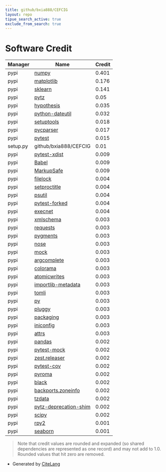 ```yaml
---
title: github/bxia888/CEFCIG
layout: repo
tipue_search_active: true
exclude_from_search: true
---
```

# Software Credit

|Manager|Name|Credit|
|-------|----|------|
|pypi|[numpy](https://www.numpy.org)|0.401|
|pypi|[matplotlib](https://matplotlib.org)|0.176|
|pypi|[sklearn](https://pypi.python.org/pypi/scikit-learn/)|0.141|
|pypi|[pytz](http://pythonhosted.org/pytz)|0.05|
|pypi|[hypothesis](https://hypothesis.works)|0.035|
|pypi|[python-dateutil](https://github.com/dateutil/dateutil)|0.032|
|pypi|[setuptools](https://github.com/pypa/setuptools)|0.018|
|pypi|[pycparser](https://pypi.org/project/pycparser)|0.017|
|pypi|[pytest](https://docs.pytest.org/en/latest/)|0.015|
|setup.py|github/bxia888/CEFCIG|0.01|
|pypi|[pytest-xdist](https://github.com/pytest-dev/pytest-xdist)|0.009|
|pypi|[Babel](https://pypi.org/project/Babel)|0.009|
|pypi|[MarkupSafe](https://pypi.org/project/MarkupSafe)|0.009|
|pypi|[filelock](https://github.com/tox-dev/py-filelock)|0.004|
|pypi|[setproctitle](https://pypi.org/project/setproctitle)|0.004|
|pypi|[psutil](https://pypi.org/project/psutil)|0.004|
|pypi|[pytest-forked](https://pypi.org/project/pytest-forked)|0.004|
|pypi|[execnet](https://pypi.org/project/execnet)|0.004|
|pypi|[xmlschema](https://pypi.org/project/xmlschema)|0.003|
|pypi|[requests](https://pypi.org/project/requests)|0.003|
|pypi|[pygments](https://pypi.org/project/pygments)|0.003|
|pypi|[nose](https://pypi.org/project/nose)|0.003|
|pypi|[mock](https://pypi.org/project/mock)|0.003|
|pypi|[argcomplete](https://pypi.org/project/argcomplete)|0.003|
|pypi|[colorama](https://pypi.org/project/colorama)|0.003|
|pypi|[atomicwrites](https://pypi.org/project/atomicwrites)|0.003|
|pypi|[importlib-metadata](https://pypi.org/project/importlib-metadata)|0.003|
|pypi|[tomli](https://pypi.org/project/tomli)|0.003|
|pypi|[py](https://pypi.org/project/py)|0.003|
|pypi|[pluggy](https://pypi.org/project/pluggy)|0.003|
|pypi|[packaging](https://pypi.org/project/packaging)|0.003|
|pypi|[iniconfig](https://pypi.org/project/iniconfig)|0.003|
|pypi|[attrs](https://pypi.org/project/attrs)|0.003|
|pypi|[pandas](https://pandas.pydata.org)|0.002|
|pypi|[pytest-mock](https://pypi.org/project/pytest-mock)|0.002|
|pypi|[zest.releaser](https://pypi.org/project/zest.releaser)|0.002|
|pypi|[pytest-cov](https://pypi.org/project/pytest-cov)|0.002|
|pypi|[pyroma](https://pypi.org/project/pyroma)|0.002|
|pypi|[black](https://pypi.org/project/black)|0.002|
|pypi|[backports.zoneinfo](https://pypi.org/project/backports.zoneinfo)|0.002|
|pypi|[tzdata](https://pypi.org/project/tzdata)|0.002|
|pypi|[pytz-deprecation-shim](https://pypi.org/project/pytz-deprecation-shim)|0.002|
|pypi|[scipy](https://www.scipy.org)|0.002|
|pypi|[rpy2](https://rpy2.github.io)|0.001|
|pypi|[seaborn](https://seaborn.pydata.org)|0.001|


> Note that credit values are rounded and expanded (so shared dependencies are represented as one record) and may not add to 1.0. Rounded values that hit zero are removed.


- Generated by [CiteLang](https://github.com/vsoch/citelang)
